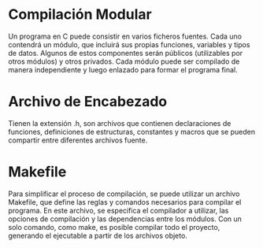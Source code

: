 # Compilación Modular
Un programa en C puede consistir en varios ficheros fuentes. Cada uno contendrá un módulo, que incluirá sus propias funciones, variables y tipos de datos.
Algunos de estos componentes serán públicos (utilizables por otros módulos) y otros privados.
Cada módulo puede ser compilado de manera independiente y luego enlazado para formar el programa final.

# Archivo de Encabezado
 Tienen la extensión .h, son archivos que contienen declaraciones de funciones, definiciones de estructuras, constantes y macros que se pueden compartir entre diferentes archivos fuente.
 
# Makefile
Para simplificar el proceso de compilación, se puede utilizar un archivo Makefile, que define las reglas y comandos necesarios para compilar el programa. En este archivo, se especifica el compilador a utilizar, las opciones de compilación y las dependencias entre los módulos. Con un solo comando, como make, es posible compilar todo el proyecto, generando el ejecutable a partir de los archivos objeto.
